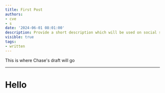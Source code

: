 ```yaml
---
title: First Post
authors:
- cve
- s
date: '2024-06-01 08:01:00'
description: Provide a short description which will be used on social share cards
visible: true
tags:
- written
---
```


This is where Chase's draft will go

---

# Hello
